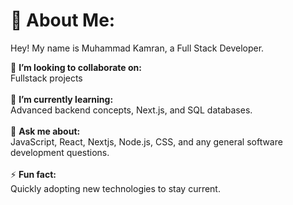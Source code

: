# 💫 About Me:
Hey! My name is Muhammad Kamran, a Full Stack Developer.

👯 **I’m looking to collaborate on:**  <br>Fullstack projects<br><br>🌱 **I’m currently learning:**  <br>Advanced backend concepts, Next.js, and SQL databases.<br><br>💬 **Ask me about:**  <br>JavaScript, React, Nextjs, Node.js, CSS, and any general software development questions.<br><br>⚡ **Fun fact:**  <br>Quickly adopting new technologies to stay current.



